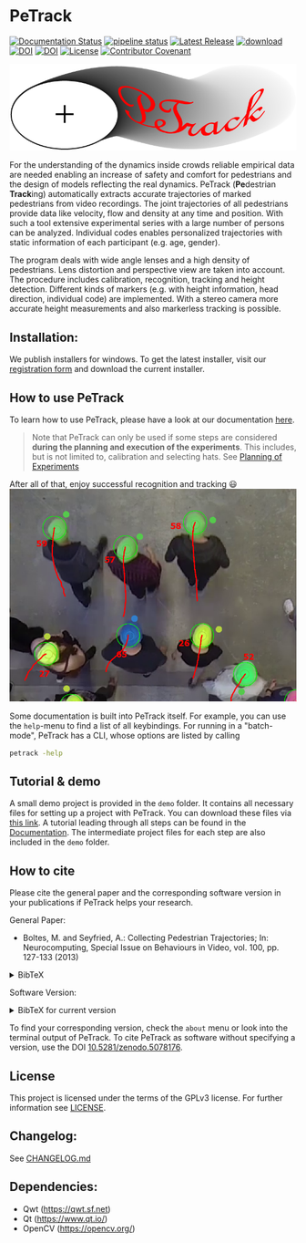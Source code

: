 # PeTrack

[![Documentation Status](https://readthedocs.org/projects/petrack/badge/?version=latest)](https://petrack.readthedocs.io/en/latest/?badge=latest)
[![pipeline status](https://jugit.fz-juelich.de/ped-dyn-emp/petrack/badges/master/pipeline.svg)](https://jugit.fz-juelich.de/ped-dyn-emp/petrack/-/commits/master) 
[![Latest Release](https://jugit.fz-juelich.de/ped-dyn-emp/petrack/-/badges/release.svg)](https://jugit.fz-juelich.de/ped-dyn-emp/petrack/-/releases)
[![download](https://img.shields.io/badge/download-here-brightgreen?link=https://go.fzj.de/petrack-download&link=https://go.fzj.de/petrack-download)](https://go.fzj.de/petrack-download)
[![DOI](https://zenodo.org/badge/DOI/10.1016/j.neucom.2012.01.036.svg)](https://doi.org/10.1016/j.neucom.2012.01.036)
[![DOI](https://zenodo.org/badge/doi/10.5078176/zenodo.5078176.svg)](https://doi.org/10.5281/zenodo.5078176)
[![License](https://img.shields.io/badge/License-GPLv3-blue)](https://opensource.org/license/gpl-3-0)
[![Contributor Covenant](https://img.shields.io/badge/Contributor%20Covenant-2.1-4baaaa.svg)](CODE_OF_CONDUCT.md) 

![PeTrack logo](/icons/logo.png)

For the understanding of the dynamics inside crowds reliable empirical data are needed enabling an increase of safety and comfort for pedestrians and the design of models reflecting the real dynamics. PeTrack (**Pe**destrian **Track**ing) automatically extracts accurate trajectories of marked pedestrians from video recordings. The joint trajectories of all pedestrians provide data like velocity, flow and density at any time and position. With such a tool extensive experimental series with a large number of persons can be analyzed. Individual codes enables personalized trajectories with static information of each participant (e.g. age, gender).

The program deals with wide angle lenses and a high density of pedestrians. Lens distortion and perspective view are taken into account. The procedure includes calibration, recognition, tracking and height detection.
Different kinds of markers (e.g. with height information, head direction, individual code) are implemented. With a stereo camera more accurate height measurements and also markerless tracking is possible.


## Installation:
We publish installers for windows. To get the latest installer, visit our
[registration form](https://go.fzj.de/petrack-download) and download the current installer. 

## How to use PeTrack

To learn how to use PeTrack, please have a look at our documentation [here](https://petrack.readthedocs.io/). 

> Note that PeTrack can only be used if some steps are considered **during the planning and execution of the experiments**. This includes, but is not limited to, calibration and selecting hats. See [Planning of Experiments](https://petrack.readthedocs.io/en/latest/planning/planning.html)

After all of that, enjoy successful recognition and tracking 😃
![Picture of pedestrians with colored hats with indications of detected heads and tracked past trajectory](/docs/source/user_interface/images/past_path.png)

Some documentation is built into PeTrack itself. For example, you can use the `help`-menu to find a list of all keybindings. For running in a "batch-mode", PeTrack has a CLI, whose options are listed by calling
```bash
petrack -help
```

## Tutorial & demo
A small demo project is provided in the `demo` folder. It contains all necessary
files for setting up a project with PeTrack. You can download these files via
[this link](https://go.fzj.de/petrack-demo-download). A tutorial leading through
all steps can be found in the
[Documentation](https://petrack.readthedocs.io/en/latest/getting_started.html).
The intermediate project files for each step are also included in the `demo`
folder.

## How to cite
Please cite the general paper and the corresponding software version in your publications if PeTrack helps your research.

General Paper:
- Boltes, M. and Seyfried, A.: Collecting Pedestrian Trajectories; In: Neurocomputing, Special Issue on Behaviours in Video, vol. 100, pp. 127-133 (2013)
<details><summary>BibTeX</summary>

```
@article{BOLTES2013127,
    title = {Collecting pedestrian trajectories},
    journal = {Neurocomputing},
    volume = {100},
    pages = {127-133},
    year = {2013},
    note = {Special issue: Behaviours in video},
    issn = {0925-2312},
    doi = {https://doi.org/10.1016/j.neucom.2012.01.036},
    author = {Maik Boltes and Armin Seyfried},
    keywords = {Pedestrian detection, Laboratory experiment},
}
```
</details>

Software Version:

<details><summary>BibTeX for current version</summary>

```
@software{boltes_2025_15119517,
  author       = {Boltes, Maik and
                  Kilic, Deniz and
                  Schrödter, Tobias and
                  Arens, Tobias and
                  Dreßen, Luke and
                  Adrian, Juliane and
                  Boomers, Ann Katrin and
                  Kandler, Alica and
                  Küpper, Mira and
                  Graf, Arne and
                  Salden, Daniel and
                  Brualla, Ricardo Martin and
                  Häger, Paul and
                  Hillebrand, Daniel and
                  Lieberenz, Paul and
                  Klein, Janine},
  title        = {PeTrack},
  month        = apr,
  year         = 2025,
  publisher    = {Zenodo},
  version      = {v1.0},
  doi          = {10.5281/zenodo.15119517},
  url          = {https://doi.org/10.5281/zenodo.15119517},
}
```
</details>

To find your corresponding version, check the `about` menu or look into the terminal output of PeTrack. To cite PeTrack as software without specifying a version, use the DOI [10.5281/zenodo.5078176](https://doi.org/10.5281/zenodo.5078176).


## License
This project is licensed under the terms of the GPLv3 license. For further information see [LICENSE](./LICENSE).

## Changelog:
See [CHANGELOG.md](./CHANGELOG.md)


## Dependencies:
* Qwt         (https://qwt.sf.net)
* Qt          (https://www.qt.io/)
* OpenCV      (https://opencv.org/)
